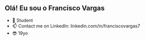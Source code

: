 ## Olá! Eu sou o Francisco Vargas

- 🔭 Student
- 📫 Contact me on LinkedIn: linkedin.com/in/franciscovargas7
- 😎 19yo
